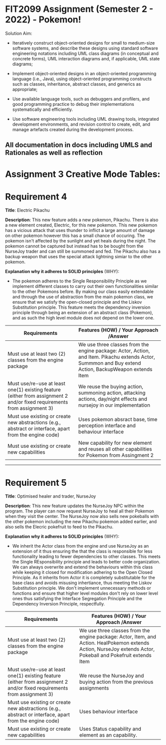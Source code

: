 # FIT2099 Assignment (Semester 2 - 2022) - Pokemon!

Solution Aim:

- Iteratively construct object-oriented designs for small to medium-size software systems, and describe these designs using standard software engineering notations including UML class diagrams (in conceptual and concrete forms), UML interaction diagrams and, if applicable, UML state diagrams;

- Implement object-oriented designs in an object-oriented programming language (i.e., Java), using object-oriented programming constructs such as classes, inheritance, abstract classes, and generics as appropriate;

- Use available language tools, such as debuggers and profilers, and good programming practice to debug their implementations systematically and efficiently.

- Use software engineering tools including UML drawing tools, integrated development environments, and revision control to create, edit, and manage artefacts created during the development process.


## All documentation in docs including UMLS and Rationales as well as reflection


# Assignment 3 Creative Mode Tables:

# Requirement 4

**Title**: 
Electric Pikachu

**Description**:
This new feature adds a new pokemon, Pikachu. There is also a new element created, Electric, for this new pokemon. This new pokemon has a vicious attack that uses thunder to inflict a large amount of damage on other pokemon however this has a small chance of occuring. The pokemon isn't affected by the sunlight and yet heals during the night. The pokemon cannot be captured but instead has to be bought from the NurseJoy trader and can still be summoned and fed. The Pikachu also has a backup weapon that uses the special attack lightning simiar to the other pokemon. 

**Explanation why it adheres to SOLID principles** (WHY):

- The pokemon adheres to the Single Responsibility Principle as we implement different classes to carry out their own functionalities similar to the other Pokemons before.  By making our class easily extendable and through the use of abstraction from the main pokemon class, we ensure that we satisfy the open-closed principle and the Liskov Substitution principle. This feature meets the dependency inversion principle through being an extension of an abstract class (Pokemon), and as such the high level module does not depend on the lower one.

| Requirements                                                                                                            | Features (HOW) / Your Approach /Answer
| ----------------------------------------------------------------------------------------------------------------------- | --------------------------------------------------------------------------------------------------------------------------------------------------------------------- |
| Must use at least two (2) classes from the engine package                                                              | We use three classes from the engine package: Actor, Action, and Item. Pikachu extends Actor, Summmon and Buy extend Action, BackupWeapon extends Item |
| Must use/re-use at least one(1) existing feature (either from assignment 2 and/or fixed requirements from assignment 3)                                                                                                                                                       |We reuse the buying action, summoning action, attacking actions, day/night effects and nursejoy in our implementation
| Must use existing or create new abstractions (e.g., abstract or interface, apart from the engine code)                                                                                                                                                                    |Uses pokemon absract base, time perception interface and behaviour interface
| Must use existing or create new capabilities                                                                                                                                                                                                                                  |New capability for new element and reuses all other capabilities for Pokemon from Assingment 2

---

# Requirement 5


**Title**: 
Optimised healer and trader, NurseJoy

**Description**:
This new feature updates the NurseJoy NPC within the program. The player can now request NurseJoy to heal all their Pokemon when they visit the center. The NurseJoy now also sells new pokeballs with the other pokemon including the new Pikachu pokemon added earlier, and also sells the Elecric pokefruit to feed to the Pikachu. 

**Explanation why it adheres to SOLID principles** (WHY):

- We inherit the Actor class from the engine and use NurseJoy as an extension of it thus ensuring the that the class is responsible for less functionality leading to fewer dependencies to other classes. This meets the Single REsponsibility principle and leads to better code organization. We can always overwrite and extend the behaviours within this class while keeping it closed for modification adhering to the Open Closed Principle. As it inherits from Actor it is completely substitutable for the base class and avoids misusing inhertiance, thus meeting the Liskov Substitution principle. We don't implement unnecessary methods or functions and ensure that higher level modules don't rely on lower level ones thus satisfying the Interface Segregation Principle and the Dependency Inversion Principle, respectfully.

| Requirements                                                                                                            | Features (HOW) / Your Approach /Answer
| ----------------------------------------------------------------------------------------------------------------------- | --------------------------------------------------------------------------------------------------------------------------------------------------------------------- |
| Must use at least two (2) classes from the engine package                                                               | We use three classes from the engine package: Actor, Item, and Action. HealPokemon extends Action, NurseJoy extends Actor, Pokeball and Pokefruit extends Item |
| Must use/re-use at least one(1) existing feature (either from assignment 2 and/or fixed requirements from assignment 3)                                                                                                                                                                        |We reuse the NurseJoy and buying action from the previous assignments
| Must use existing or create new abstractions (e.g., abstract or interface, apart from the engine code)                                                                                                                                                                                         |Uses behaviour interface
| Must use existing or create new capabilities                                                                                                                                                                                                                                                   |Uses Status capability and element as an capability.




